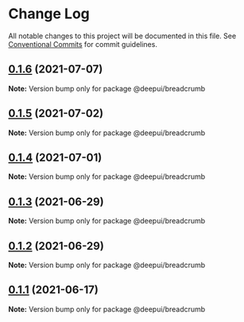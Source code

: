 # Change Log

All notable changes to this project will be documented in this file.
See [Conventional Commits](https://conventionalcommits.org) for commit guidelines.

## [0.1.6](https://github.com/deepecom/deepui/compare/@deepui/breadcrumb@0.1.5...@deepui/breadcrumb@0.1.6) (2021-07-07)

**Note:** Version bump only for package @deepui/breadcrumb





## [0.1.5](https://github.com/deepecom/deepui/compare/@deepui/breadcrumb@0.1.4...@deepui/breadcrumb@0.1.5) (2021-07-02)

**Note:** Version bump only for package @deepui/breadcrumb





## [0.1.4](https://github.com/deepecom/deepui/compare/@deepui/breadcrumb@0.1.3...@deepui/breadcrumb@0.1.4) (2021-07-01)

**Note:** Version bump only for package @deepui/breadcrumb





## [0.1.3](https://github.com/deepecom/deepui/compare/@deepui/breadcrumb@0.1.2...@deepui/breadcrumb@0.1.3) (2021-06-29)

**Note:** Version bump only for package @deepui/breadcrumb





## [0.1.2](https://github.com/deepecom/deepui/compare/@deepui/breadcrumb@0.1.1...@deepui/breadcrumb@0.1.2) (2021-06-29)

**Note:** Version bump only for package @deepui/breadcrumb





## [0.1.1](https://github.com/deepecom/deepui/compare/@deepui/breadcrumb@0.1.0...@deepui/breadcrumb@0.1.1) (2021-06-17)

**Note:** Version bump only for package @deepui/breadcrumb
